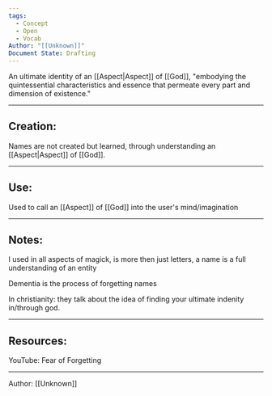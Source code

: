 ```yaml
---
tags:
  - Concept
  - Open
  - Vocab
Author: "[[Unknown]]"
Document State: Drafting
---
```

An ultimate identity of an [[Aspect|Aspect]] of [[God]],
"embodying the quintessential characteristics and essence that permeate every part and dimension of existence."
- - -
## Creation:
Names are not created but learned, through understanding an [[Aspect|Aspect]] of [[God]].
- - -
## Use:
Used to call an [[Aspect]] of [[God]] into the user's mind/imagination
- - -
## Notes:
I used in all aspects of magick, is more then just letters, a name is a full understanding of an entity

Dementia is the process of forgetting names

In christianity: they talk about the idea of finding your ultimate indenity in/through god. 
- - -
## Resources:
YouTube: Fear of Forgetting
- - -
Author: [[Unknown]]